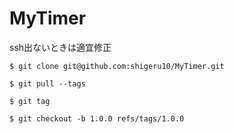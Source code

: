 # MyTimer

ssh出ないときは適宜修正
```
$ git clone git@github.com:shigeru10/MyTimer.git
```

```
$ git pull --tags
```

```
$ git tag
```

```
$ git checkout -b 1.0.0 refs/tags/1.0.0
```
